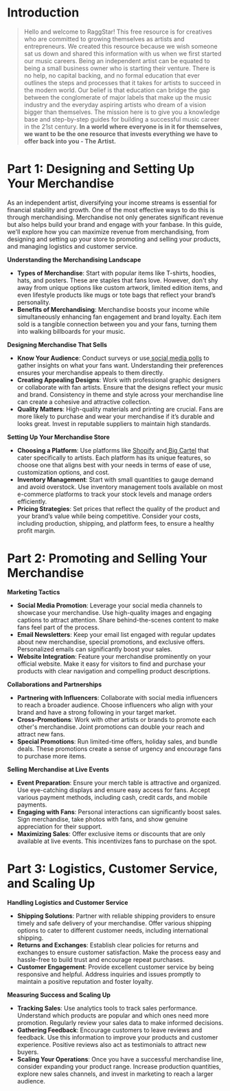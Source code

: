<script lang='ts'>
  import BlogPageTemplate from '$lib/components/blog/BlogPageTemplate.svelte';
  import type { BlogCardProps } from '$lib/managers/BlogManager';
  import { ASSETS_PATH } from '$lib/managers/BlogManager';
  import { orderedBlogPosts } from '$lib/managers/BlogManager';
  import { page } from '$app/stores';

  const blogPostInfo: BlogCardProps = orderedBlogPosts.find((post) => post.slug === $page.route.id?.split('/')[3]);
  const assetsUrl = `${ASSETS_PATH}/${blogPostInfo.image}`;

  const gif1 = `${assetsUrl}/gif1.gif`;
  const img1 = `${assetsUrl}/img1.jpeg`;
</script>

<BlogPageTemplate
  title={blogPostInfo.title}
  subtitle={blogPostInfo.subtitle}
  published_date={blogPostInfo.date_published}
  coverImg={blogPostInfo.image}>

# Introduction
> Hello and welcome to RaggStar! This free resource is for creatives who are committed to growing themselves as artists and entrepreneurs. We created this resource because we wish someone sat us down and shared this information with us when we first started our music careers. Being an independent artist can be equated to being a small business owner who is starting their venture. There is no help, no capital backing, and no formal education that ever outlines the steps and processes that it takes for artists to succeed in the modern world. Our belief is that education can bridge the gap between the conglomerate of major labels that make up the music industry and the everyday aspiring artists who dream of a vision bigger than themselves. The mission here is to give you a knowledge base and step-by-step guides for building a successful music career in the 21st century. **In a world where everyone is in it for themselves, we want to be the one resource that invests everything we have to offer back into you - The Artist.**

# Part 1: Designing and Setting Up Your Merchandise

As an independent artist, diversifying your income streams is essential for financial stability and growth. One of the most effective ways to do this is through merchandising. Merchandise not only generates significant revenue but also helps build your brand and engage with your fanbase. In this guide, we'll explore how you can maximize revenue from merchandising, from designing and setting up your store to promoting and selling your products, and managing logistics and customer service.

**Understanding the Merchandising Landscape**



* **Types of Merchandise**: Start with popular items like T-shirts, hoodies, hats, and posters. These are staples that fans love. However, don't shy away from unique options like custom artwork, limited edition items, and even lifestyle products like mugs or tote bags that reflect your brand’s personality.
* **Benefits of Merchandising**: Merchandise boosts your income while simultaneously enhancing fan engagement and brand loyalty. Each item sold is a tangible connection between you and your fans, turning them into walking billboards for your music.

**Designing Merchandise That Sells**



* **Know Your Audience**: Conduct surveys or use[ social media polls](https://help.twitter.com/en/using-twitter/twitter-polls) to gather insights on what your fans want. Understanding their preferences ensures your merchandise appeals to them directly.
* **Creating Appealing Designs**: Work with professional graphic designers or collaborate with fan artists. Ensure that the designs reflect your music and brand. Consistency in theme and style across your merchandise line can create a cohesive and attractive collection.
* **Quality Matters**: High-quality materials and printing are crucial. Fans are more likely to purchase and wear your merchandise if it’s durable and looks great. Invest in reputable suppliers to maintain high standards.

**Setting Up Your Merchandise Store**



* **Choosing a Platform**: Use platforms like [Shopify](https://www.shopify.com/) and[ Big Cartel](https://www.bigcartel.com/) that cater specifically to artists. Each platform has its unique features, so choose one that aligns best with your needs in terms of ease of use, customization options, and cost.
* **Inventory Management**: Start with small quantities to gauge demand and avoid overstock. Use inventory management tools available on most e-commerce platforms to track your stock levels and manage orders efficiently.
* **Pricing Strategies**: Set prices that reflect the quality of the product and your brand’s value while being competitive. Consider your costs, including production, shipping, and platform fees, to ensure a healthy profit margin.


# Part 2: Promoting and Selling Your Merchandise

**Marketing Tactics**



* **Social Media Promotion**: Leverage your social media channels to showcase your merchandise. Use high-quality images and engaging captions to attract attention. Share behind-the-scenes content to make fans feel part of the process.
* **Email Newsletters**: Keep your email list engaged with regular updates about new merchandise, special promotions, and exclusive offers. Personalized emails can significantly boost your sales.
* **Website Integration**: Feature your merchandise prominently on your official website. Make it easy for visitors to find and purchase your products with clear navigation and compelling product descriptions.

**Collaborations and Partnerships**



* **Partnering with Influencers**: Collaborate with social media influencers to reach a broader audience. Choose influencers who align with your brand and have a strong following in your target market.
* **Cross-Promotions**: Work with other artists or brands to promote each other's merchandise. Joint promotions can double your reach and attract new fans.
* **Special Promotions**: Run limited-time offers, holiday sales, and bundle deals. These promotions create a sense of urgency and encourage fans to purchase more items.

**Selling Merchandise at Live Events**



* **Event Preparation**: Ensure your merch table is attractive and organized. Use eye-catching displays and ensure easy access for fans. Accept various payment methods, including cash, credit cards, and mobile payments.
* **Engaging with Fans**: Personal interactions can significantly boost sales. Sign merchandise, take photos with fans, and show genuine appreciation for their support.
* **Maximizing Sales**: Offer exclusive items or discounts that are only available at live events. This incentivizes fans to purchase on the spot.


# Part 3: Logistics, Customer Service, and Scaling Up

**Handling Logistics and Customer Service**



* **Shipping Solutions**: Partner with reliable shipping providers to ensure timely and safe delivery of your merchandise. Offer various shipping options to cater to different customer needs, including international shipping.
* **Returns and Exchanges**: Establish clear policies for returns and exchanges to ensure customer satisfaction. Make the process easy and hassle-free to build trust and encourage repeat purchases.
* **Customer Engagement**: Provide excellent customer service by being responsive and helpful. Address inquiries and issues promptly to maintain a positive reputation and foster loyalty.

**Measuring Success and Scaling Up**



* **Tracking Sales**: Use analytics tools to track sales performance. Understand which products are popular and which ones need more promotion. Regularly review your sales data to make informed decisions.
* **Gathering Feedback**: Encourage customers to leave reviews and feedback. Use this information to improve your products and customer experience. Positive reviews also act as testimonials to attract new buyers.
* **Scaling Your Operations**: Once you have a successful merchandise line, consider expanding your product range. Increase production quantities, explore new sales channels, and invest in marketing to reach a larger audience.

</BlogPageTemplate>
